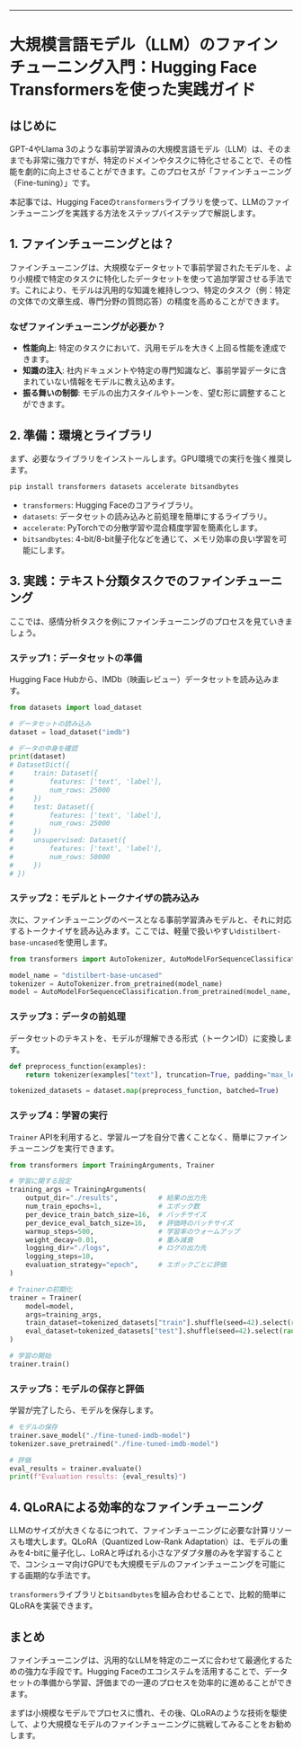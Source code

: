 ---
# 大規模言語モデル（LLM）のファインチューニング入門：Hugging Face Transformersを使った実践ガイド

## はじめに

GPT-4やLlama 3のような事前学習済みの大規模言語モデル（LLM）は、そのままでも非常に強力ですが、特定のドメインやタスクに特化させることで、その性能を劇的に向上させることができます。このプロセスが「ファインチューニング（Fine-tuning）」です。

本記事では、Hugging Faceの`transformers`ライブラリを使って、LLMのファインチューニングを実践する方法をステップバイステップで解説します。

## 1. ファインチューニングとは？

ファインチューニングは、大規模なデータセットで事前学習されたモデルを、より小規模で特定のタスクに特化したデータセットを使って追加学習させる手法です。これにより、モデルは汎用的な知識を維持しつつ、特定のタスク（例：特定の文体での文章生成、専門分野の質問応答）の精度を高めることができます。

### なぜファインチューニングが必要か？

- **性能向上**: 特定のタスクにおいて、汎用モデルを大きく上回る性能を達成できます。
- **知識の注入**: 社内ドキュメントや特定の専門知識など、事前学習データに含まれていない情報をモデルに教え込めます。
- **振る舞いの制御**: モデルの出力スタイルやトーンを、望む形に調整することができます。

## 2. 準備：環境とライブラリ

まず、必要なライブラリをインストールします。GPU環境での実行を強く推奨します。

```bash
pip install transformers datasets accelerate bitsandbytes
```

- `transformers`: Hugging Faceのコアライブラリ。
- `datasets`: データセットの読み込みと前処理を簡単にするライブラリ。
- `accelerate`: PyTorchでの分散学習や混合精度学習を簡素化します。
- `bitsandbytes`: 4-bit/8-bit量子化などを通じて、メモリ効率の良い学習を可能にします。

## 3. 実践：テキスト分類タスクでのファインチューニング

ここでは、感情分析タスクを例にファインチューニングのプロセスを見ていきましょう。

### ステップ1：データセットの準備

Hugging Face Hubから、IMDb（映画レビュー）データセットを読み込みます。

```python
from datasets import load_dataset

# データセットの読み込み
dataset = load_dataset("imdb")

# データの中身を確認
print(dataset)
# DatasetDict({
#     train: Dataset({
#         features: ['text', 'label'],
#         num_rows: 25000
#     })
#     test: Dataset({
#         features: ['text', 'label'],
#         num_rows: 25000
#     })
#     unsupervised: Dataset({
#         features: ['text', 'label'],
#         num_rows: 50000
#     })
# })
```

### ステップ2：モデルとトークナイザの読み込み

次に、ファインチューニングのベースとなる事前学習済みモデルと、それに対応するトークナイザを読み込みます。ここでは、軽量で扱いやすい`distilbert-base-uncased`を使用します。

```python
from transformers import AutoTokenizer, AutoModelForSequenceClassification

model_name = "distilbert-base-uncased"
tokenizer = AutoTokenizer.from_pretrained(model_name)
model = AutoModelForSequenceClassification.from_pretrained(model_name, num_labels=2) # labelはpositive/negativeの2値
```

### ステップ3：データの前処理

データセットのテキストを、モデルが理解できる形式（トークンID）に変換します。

```python
def preprocess_function(examples):
    return tokenizer(examples["text"], truncation=True, padding="max_length", max_length=512)

tokenized_datasets = dataset.map(preprocess_function, batched=True)
```

### ステップ4：学習の実行

`Trainer` APIを利用すると、学習ループを自分で書くことなく、簡単にファインチューニングを実行できます。

```python
from transformers import TrainingArguments, Trainer

# 学習に関する設定
training_args = TrainingArguments(
    output_dir="./results",          # 結果の出力先
    num_train_epochs=1,              # エポック数
    per_device_train_batch_size=16,  # バッチサイズ
    per_device_eval_batch_size=16,   # 評価時のバッチサイズ
    warmup_steps=500,                # 学習率のウォームアップ
    weight_decay=0.01,               # 重み減衰
    logging_dir="./logs",            # ログの出力先
    logging_steps=10,
    evaluation_strategy="epoch",     # エポックごとに評価
)

# Trainerの初期化
trainer = Trainer(
    model=model,
    args=training_args,
    train_dataset=tokenized_datasets["train"].shuffle(seed=42).select(range(1000)), # 時間短縮のため一部データを使用
    eval_dataset=tokenized_datasets["test"].shuffle(seed=42).select(range(1000)),
)

# 学習の開始
trainer.train()
```

### ステップ5：モデルの保存と評価

学習が完了したら、モデルを保存します。

```python
# モデルの保存
trainer.save_model("./fine-tuned-imdb-model")
tokenizer.save_pretrained("./fine-tuned-imdb-model")

# 評価
eval_results = trainer.evaluate()
print(f"Evaluation results: {eval_results}")
```

## 4. QLoRAによる効率的なファインチューニング

LLMのサイズが大きくなるにつれて、ファインチューニングに必要な計算リソースも増大します。QLoRA（Quantized Low-Rank Adaptation）は、モデルの重みを4-bitに量子化し、LoRAと呼ばれる小さなアダプタ層のみを学習することで、コンシューマ向けGPUでも大規模モデルのファインチューニングを可能にする画期的な手法です。

`transformers`ライブラリと`bitsandbytes`を組み合わせることで、比較的簡単にQLoRAを実装できます。

## まとめ

ファインチューニングは、汎用的なLLMを特定のニーズに合わせて最適化するための強力な手段です。Hugging Faceのエコシステムを活用することで、データセットの準備から学習、評価までの一連のプロセスを効率的に進めることができます。

まずは小規模なモデルでプロセスに慣れ、その後、QLoRAのような技術を駆使して、より大規模なモデルのファインチューニングに挑戦してみることをお勧めします。
